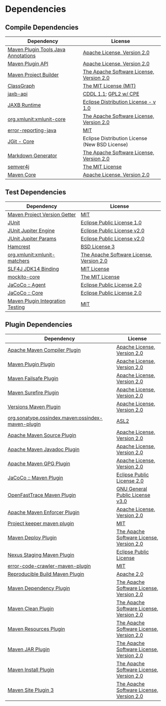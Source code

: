 <!-- @formatter:off -->
# Dependencies

## Compile Dependencies

| Dependency                               | License                                        |
| ---------------------------------------- | ---------------------------------------------- |
| [Maven Plugin Tools Java Annotations][0] | [Apache License, Version 2.0][1]               |
| [Maven Plugin API][2]                    | [Apache License, Version 2.0][1]               |
| [Maven Project Builder][4]               | [The Apache Software License, Version 2.0][5]  |
| [ClassGraph][6]                          | [The MIT License (MIT)][7]                     |
| [jaxb-api][8]                            | [CDDL 1.1][9]; [GPL2 w/ CPE][9]                |
| [JAXB Runtime][11]                       | [Eclipse Distribution License - v 1.0][12]     |
| [org.xmlunit:xmlunit-core][13]           | [The Apache Software License, Version 2.0][5]  |
| [error-reporting-java][15]               | [MIT][16]                                      |
| [JGit - Core][17]                        | Eclipse Distribution License (New BSD License) |
| [Markdown Generator][18]                 | [The Apache Software License, Version 2.0][5]  |
| [semver4j][20]                           | [The MIT License][21]                          |
| [Maven Core][22]                         | [Apache License, Version 2.0][1]               |

## Test Dependencies

| Dependency                             | License                                       |
| -------------------------------------- | --------------------------------------------- |
| [Maven Project Version Getter][24]     | [MIT][16]                                     |
| [JUnit][26]                            | [Eclipse Public License 1.0][27]              |
| [JUnit Jupiter Engine][28]             | [Eclipse Public License v2.0][29]             |
| [JUnit Jupiter Params][28]             | [Eclipse Public License v2.0][29]             |
| [Hamcrest][32]                         | [BSD License 3][33]                           |
| [org.xmlunit:xmlunit-matchers][13]     | [The Apache Software License, Version 2.0][5] |
| [SLF4J JDK14 Binding][36]              | [MIT License][21]                             |
| [mockito-core][38]                     | [The MIT License][39]                         |
| [JaCoCo :: Agent][40]                  | [Eclipse Public License 2.0][41]              |
| [JaCoCo :: Core][40]                   | [Eclipse Public License 2.0][41]              |
| [Maven Plugin Integration Testing][44] | [MIT][16]                                     |

## Plugin Dependencies

| Dependency                                              | License                                       |
| ------------------------------------------------------- | --------------------------------------------- |
| [Apache Maven Compiler Plugin][46]                      | [Apache License, Version 2.0][1]              |
| [Maven Plugin Plugin][48]                               | [Apache License, Version 2.0][1]              |
| [Maven Failsafe Plugin][50]                             | [Apache License, Version 2.0][1]              |
| [Maven Surefire Plugin][52]                             | [Apache License, Version 2.0][1]              |
| [Versions Maven Plugin][54]                             | [Apache License, Version 2.0][1]              |
| [org.sonatype.ossindex.maven:ossindex-maven-plugin][56] | [ASL2][5]                                     |
| [Apache Maven Source Plugin][58]                        | [Apache License, Version 2.0][1]              |
| [Apache Maven Javadoc Plugin][60]                       | [Apache License, Version 2.0][1]              |
| [Apache Maven GPG Plugin][62]                           | [Apache License, Version 2.0][1]              |
| [JaCoCo :: Maven Plugin][64]                            | [Eclipse Public License 2.0][41]              |
| [OpenFastTrace Maven Plugin][66]                        | [GNU General Public License v3.0][67]         |
| [Apache Maven Enforcer Plugin][68]                      | [Apache License, Version 2.0][1]              |
| [Project keeper maven plugin][70]                       | [MIT][16]                                     |
| [Maven Deploy Plugin][72]                               | [The Apache Software License, Version 2.0][5] |
| [Nexus Staging Maven Plugin][74]                        | [Eclipse Public License][27]                  |
| [error-code-crawler-maven-plugin][76]                   | [MIT][16]                                     |
| [Reproducible Build Maven Plugin][78]                   | [Apache 2.0][5]                               |
| [Maven Dependency Plugin][80]                           | [The Apache Software License, Version 2.0][5] |
| [Maven Clean Plugin][82]                                | [The Apache Software License, Version 2.0][5] |
| [Maven Resources Plugin][84]                            | [The Apache Software License, Version 2.0][5] |
| [Maven JAR Plugin][86]                                  | [The Apache Software License, Version 2.0][5] |
| [Maven Install Plugin][88]                              | [The Apache Software License, Version 2.0][5] |
| [Maven Site Plugin 3][90]                               | [The Apache Software License, Version 2.0][5] |

[40]: https://www.eclemma.org/jacoco/index.html
[70]: https://github.com/exasol/project-keeper-maven-plugin
[15]: https://github.com/exasol/error-reporting-java
[5]: http://www.apache.org/licenses/LICENSE-2.0.txt
[11]: https://eclipse-ee4j.github.io/jaxb-ri/
[52]: https://maven.apache.org/surefire/maven-surefire-plugin/
[82]: http://maven.apache.org/plugins/maven-clean-plugin/
[2]: https://maven.apache.org/ref/3.8.3/maven-plugin-api/
[16]: https://opensource.org/licenses/MIT
[38]: https://github.com/mockito/mockito
[4]: http://maven.apache.org/
[24]: https://github.com/exasol/maven-project-version-getter
[54]: http://www.mojohaus.org/versions-maven-plugin/
[33]: http://opensource.org/licenses/BSD-3-Clause
[46]: https://maven.apache.org/plugins/maven-compiler-plugin/
[9]: https://oss.oracle.com/licenses/CDDL+GPL-1.1
[18]: https://github.com/Steppschuh/Java-Markdown-Generator
[66]: https://github.com/itsallcode/openfasttrace-maven-plugin
[26]: http://junit.org
[41]: https://www.eclipse.org/legal/epl-2.0/
[64]: https://www.jacoco.org/jacoco/trunk/doc/maven.html
[13]: https://www.xmlunit.org/
[39]: https://github.com/mockito/mockito/blob/main/LICENSE
[78]: http://zlika.github.io/reproducible-build-maven-plugin
[21]: http://www.opensource.org/licenses/mit-license.php
[6]: https://github.com/classgraph/classgraph
[8]: https://github.com/eclipse-ee4j/jaxb-api
[28]: https://junit.org/junit5/
[48]: https://maven.apache.org/plugin-tools/maven-plugin-plugin
[58]: https://maven.apache.org/plugins/maven-source-plugin/
[32]: http://hamcrest.org/JavaHamcrest/
[36]: http://www.slf4j.org
[84]: http://maven.apache.org/plugins/maven-resources-plugin/
[0]: https://maven.apache.org/plugin-tools/maven-plugin-annotations
[22]: https://maven.apache.org/ref/3.8.3/maven-core/
[20]: https://github.com/vdurmont/semver4j
[74]: http://www.sonatype.com/public-parent/nexus-maven-plugins/nexus-staging/nexus-staging-maven-plugin/
[50]: https://maven.apache.org/surefire/maven-failsafe-plugin/
[80]: http://maven.apache.org/plugins/maven-dependency-plugin/
[7]: http://opensource.org/licenses/MIT
[27]: http://www.eclipse.org/legal/epl-v10.html
[67]: https://www.gnu.org/licenses/gpl-3.0.html
[86]: http://maven.apache.org/plugins/maven-jar-plugin/
[12]: http://www.eclipse.org/org/documents/edl-v10.php
[1]: https://www.apache.org/licenses/LICENSE-2.0.txt
[68]: https://maven.apache.org/enforcer/maven-enforcer-plugin/
[29]: https://www.eclipse.org/legal/epl-v20.html
[88]: http://maven.apache.org/plugins/maven-install-plugin/
[56]: https://sonatype.github.io/ossindex-maven/maven-plugin/
[17]: https://www.eclipse.org/jgit/
[62]: https://maven.apache.org/plugins/maven-gpg-plugin/
[44]: https://github.com/exasol/maven-plugin-integration-testing
[72]: http://maven.apache.org/plugins/maven-deploy-plugin/
[90]: http://maven.apache.org/plugins/maven-site-plugin/
[60]: https://maven.apache.org/plugins/maven-javadoc-plugin/
[76]: https://github.com/exasol/error-code-crawler-maven-plugin

